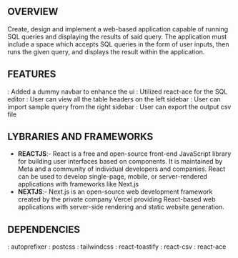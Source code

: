 ## OVERVIEW
Create, design and implement a web-based application capable of running SQL queries and displaying the results of said query. The application must include a space which accepts SQL queries in the form of user inputs, then runs the given query, and displays the result within the application.


## FEATURES
: Added a dummy navbar to enhance the ui
: Utilized react-ace for the SQL editor
: User can view all the table headers on the left sidebar
: User can import sample query from the right sidebar
: User can export the output csv file 

## LYBRARIES AND FRAMEWORKS
- **REACTJS**:-
React is a free and open-source front-end JavaScript library for building user interfaces based on components. It is maintained by Meta and a community of individual developers and companies. React can be used to develop single-page, mobile, or server-rendered applications with frameworks like Next.js
- **NEXTJS**:-
Next.js is an open-source web development framework created by the private company Vercel providing React-based web applications with server-side rendering and static website generation.


## DEPENDENCIES
: autoprefixer
: postcss
: tailwindcss
: react-toastify
: react-csv
: react-ace











